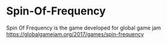 # Spin-Of-Frequency
Spin Of Frequency is the game developed for global game jam https://globalgamejam.org/2017/games/spin-frequency
